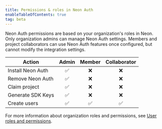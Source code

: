 ```yaml
---
title: Permissions & roles in Neon Auth
enableTableOfContents: true
tag: beta
---
```


Neon Auth permissions are based on your organization's roles in Neon. Only organization admins can manage Neon Auth settings. Members and project collaborators can use Neon Auth features once configured, but cannot modify the integration settings.

| Action            | Admin | Member | Collaborator |
| ----------------- | :---: | :----: | :----------: |
| Install Neon Auth |  ✅   |   ❌   |      ❌      |
| Remove Neon Auth  |  ✅   |   ❌   |      ❌      |
| Claim project     |  ✅   |   ❌   |      ❌      |
| Generate SDK Keys |  ✅   |   ❌   |      ❌      |
| Create users      |  ✅   |   ✅   |      ✅      |

For more information about organization roles and permissions, see [User roles and permissions](/docs/manage/organizations#user-roles-and-permissions).

<NeedHelp />